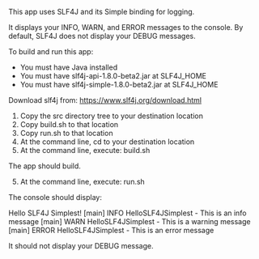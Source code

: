 This app uses SLF4J and its Simple binding for logging.

It displays your INFO, WARN, and ERROR messages to the console.
By default, SLF4J does not display your DEBUG messages.

To build and run this app:

- You must have Java installed
- You must have slf4j-api-1.8.0-beta2.jar    at SLF4J_HOME
- You must have slf4j-simple-1.8.0-beta2.jar at SLF4J_HOME

Download slf4j from: https://www.slf4j.org/download.html

1. Copy the src directory tree to your destination location
2. Copy build.sh to that location
3. Copy run.sh to that location
4. At the command line, cd to your destination location
5. At the command line, execute: build.sh

The app should build.

5. At the command line, execute: run.sh

The console should display:

Hello SLF4J Simplest!
[main] INFO HelloSLF4JSimplest - This is an info message
[main] WARN HelloSLF4JSimplest - This is a warning message
[main] ERROR HelloSLF4JSimplest - This is an error message

It should not display your DEBUG message.
